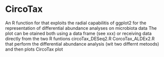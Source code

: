 # CircoTax
An R function for that exploits the radial capabilitis of ggplot2 for the representation of differential abundance analyses on microbiota data
The plot can be otained both using a data frame (see xxx) or receiving data directly from the two R funtions
circoTax_DESeq2.R
CorcoTax_ALDEx2.R
that perform the differential abundance analysis (wit two differnt metoods) and then plots CircoTax plot

